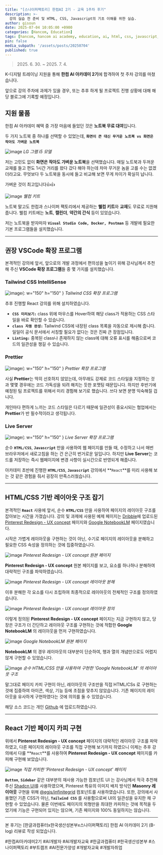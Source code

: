 ```yaml
---
title: "[스나이퍼팩토리] 한컴AI 2기 - 교육 1주차 후기"
description: >-
  강의 실습 전 준비 및 HTML, CSS, Javascript의 기초 이해를 위한 실습.
author: gisoun
date: 2025-07-04 10:05:00 +0900
categories: [Hancom, Education]
tags: [hancom, hancom ai academy, education, ai, html, css, javascript, js]
pin: false
media_subpath: '/assets/posts/20250704'
published: true
---
```


> 2025\. 6\. 30\. ~ 2025\. 7\. 4\.

K-디지털 트레이닝 지원을 통해 **한컴 AI 아카데미 2기**에 합격하여 첫 주차 강의를 마쳤습니다.  

앞으로 강의 주차에 과제가 있을 경우, 또는 추후 하게 될 프로젝트 진행 상황에 대해 해당 블로그에 기록할 예정입니다.

## 지원 물품

한컴 AI 아카데미 혜택 중 가장 마음에 들었던 것은 **노트북 무료 대여**입니다.  

두 가지 노트북 중 하나를 선택할 수 있었는데, **`화면이 큰 대신 무거운 노트북 vs 화면은 작아도 가벼운 노트북`**  

![image](laptop-1.png)
_LG 그램 i5 모델_

저는 고민도 없이 **화면은 작아도 가벼운 노트북**을 선택했습니다. 매일 노트북과 두꺼운 교재를 들고 편도 1시간 거리를 왔다 갔다 해야 하는데 차마 무거운 놈을 고를 수는 없겠더라고요. 무엇보다 두 노트북을 동시에 들고 비교해 보면 무게 차이가 확실히 납니다.  

가벼운 것이 최고입니다👍👍

![image](welcome-kit-1.png)
_웰컴 키트_

노트북 말고도 한컴과 스나이퍼 팩토리에서 제공하는 **웰컴 키트**와 **교재**도 무료로 지원해 줍니다. 웰컴 키트에는 **노트**, **캘린더**, **약간의 간식** 등이 있었습니다.

저는 노트북을 받자마자 **`Visual Studio Code, Docker, Postman`** 등 개발에 필요한 기본 프로그램들을 설치했습니다.

---

## 권장 VSCode 확장 프로그램

본격적인 강의에 앞서, 앞으로의 개발 과정에서 편의성을 높이기 위해 강사님께서 추천해 주신 **VSCode 확장 프로그램**들 중 몇 가지를 설치했습니다.

### Tailwind CSS IntelliSense

![image](tailwind-css-1.png){: w="150" h="150" }
_Tailwind CSS 확장 프로그램_

추후 진행할 React 강의를 위해 설치하였습니다.

- **`CSS 미리보기:`** class 위에 마우스를 Hover하여 해당 class가 적용하는 CSS 스타일을 바로 확인할 수 있습니다.
- **`class 자동 완성:`** Tailwind CSS에 내장된 class 목록을 자동으로 제시해 줍니다. 일일이 공식 문서에서 서칭할 필요가 없다는 것은 진짜 큰 장점입니다.
- **`Linting:`** 중복된 class나 존재하지 않는 class에 대해 오류 표시를 해줌으로써 코드의 일관성을 챙길 수 있습니다.

### Prettier

![image](prettier-1.png){: w="150" h="150" }
_Prettier 확장 프로그램_

사실 **Prettier**는 딱히 선호하지 않았는데, 아무래도 강제로 코드 스타일을 지정하는 것과 몇몇 경우에는 코드 가독성을 되려 해치는 듯한 포맷팅 때문입니다. 하지만 후반기에 예정된 팀 프로젝트를 위해서 미리 경험해 보기로 했습니다. 쓰다 보면 분명 익숙해질 겁니다.  

개인마다 편하게 느끼는 코드 스타일은 다르기 때문에 일관성이 중요시되는 협업에서는 **Prettier**가 반 필수적이라고 생각됩니다.

### Live Server

![image](live-server-1.png){: w="150" h="150" }
_Live Server 확장 프로그램_

순수 **`HTML/CSS`**, **`Javascript`** 만을 사용하여 웹 페이지를 만들 때, 수정하고 나서 매번 브라우저에서 새로고침을 하는 건 은근히 번거로운 일입니다. 하지만 **Live Server**는 코드를 저장하는 즉시 웹페이지에 변경 사항이 실시간으로 반영되게 해줍니다.  

아카데미 초반에 진행한 **`HTML/CSS`**, **`Javascript`** 강의에서 **`React`**를 미리 사용해 보는 것 같은 경험을 줘서 굉장히 만족스러웠습니다.

---

## HTML/CSS 기반 레이아웃 구조 잡기

본격적인 **`React`** 사용에 앞서, 순수 **`HTML/CSS`** 만을 사용하여 페이지의 레이아웃 구조를 잡아보는 시간을 가졌습니다. 강의 및 과제에 사용된 예제 페이지는 [Dribble](https://dribbble.com/)에 업로드된 [Pinterest Redesign - UX concept](https://dribbble.com/shots/14470620-Pinterest-Redesign-UX-concept) 페이지와 [Google NotebookLM](https://notebooklm.google.com/notebook/) 페이지였습니다.  

시작은 가볍게 레이아웃을 구현하는 것이 아닌, 수기로 페이지의 레이아웃을 분해하고 필요한 CSS 속성을 정의하는 것에 집중하였습니다.  

![image](pinterest-1.png)
_Pinterest Redesign - UX concept 원본 페이지_

**Pinterest Redesign - UX concept** 원본 페이지를 보고, 요소를 하나하나 분해하여 대략적인 구조를 파악하였습니다.

![image](layout-1.png)
_Pinterest Redesign - UX concept 레이아웃 분해_

이후 분해한 각 요소를 다시 조립하여 최종적으로 레이아웃의 전체적인 구조를 정의하였습니다.

![image](layout-2.png)
_Pinterest Redesign - UX concept 레이아웃 정의_

이렇게 정의된 **Pinterest Redesign - UX concept** 페이지는 지금 구현하지 않고, 당장은 구조가 더 간단하고 레이아웃 구조를 구현하는 것에 적합한 **Google NotebookLM** 의 레이아웃을 먼저 구현하였습니다.  

![image](notebook-lm-1.png)
_Google NotebookLM 원본 페이지_

**NotebookLM** 의 경우 레이아웃의 대부분이 단순하여, 행과 열의 개념만으로도 어렵지 않게 구현할 수 있었습니다.  

![image](layout-3.png)
_순수 HTML/CSS 만을 사용하여 구현한 'Google NotebookLM' 의 레이아웃 구조_

말그대로 페이지 카피 구현이 아닌, 레이아웃의 구조만을 직접 HTML/CSs 로 구현하는 것에 집중하여 아이콘, 색상, 기능 등에 초점을 맞추지 않았습니다. 기존 페이지의 레이아웃을 유사하게 구현하였다는 것에 의의를 둘 수 있었습니다.

해당 소스 코드는 개인 [Github](https://github.com/DevGisoun/NotebookLM-HTML.git) 에 업로드하였습니다.

---

## React 기반 페이지 카피 구현

위에서 **Pinterest Redesign - UX concept** 페이지의 대략적인 레이아웃 구조를 파악하였고, 다른 페이지의 레이아웃 구조를 직접 구현해 보기까지 하였으니 이제는 추후 강의에서 다룰 **`React`**를 사용하여 **Pinterest Redesign - UX concept** 페이지를 카피해 구현해 보았습니다.  

![image](pinterest-2.png)
_직접 카피한 'Pinterest Redesign - UX concept' 페이지_

**`Button`**, **`Sidebar`** 같은 대부분의 재사용 가능한 컴포넌트 UI 는 강사님께서 적극 추천해주신 [Shadcn UI](https://ui.shadcn.com/)를 사용하였으며, Pinterest 특유의 이미지 배치 방식인 **Masonry 레이아웃** 구현을 위해 [@egjs/infinitegrid](https://github.com/naver/egjs-infinitegrid.git) 컴포넌트를 사용하였습니다. 또한, 강의에서 사용했던 기존 CSS가 아닌, **`Tailwind CSS`** 를 사용함으로써 UI의 일관성을 유지한 채 구현할 수 있었습니다. 물론 이번에도 페이지의 외형만을 최대한 카피하는 것에 목적을 두었기에 기능은 구현되어 있지는 않으며, 기존 페이지와 100% 동일하지는 않습니다.

---

본 후기는 [한글과컴퓨터x한국생산성본부x스나이퍼팩토리] 한컴 AI 아카데미 2기 (B-log) 리뷰로 작성 되었습니다.

#한컴AI아카데미2기 #AI개발자 #AI개발자교육 #한글과컴퓨터 #한국생산성본부 #스나이퍼팩토리 #부트캠프 #AI전문가양성 #개발자교육 #개발자취업
